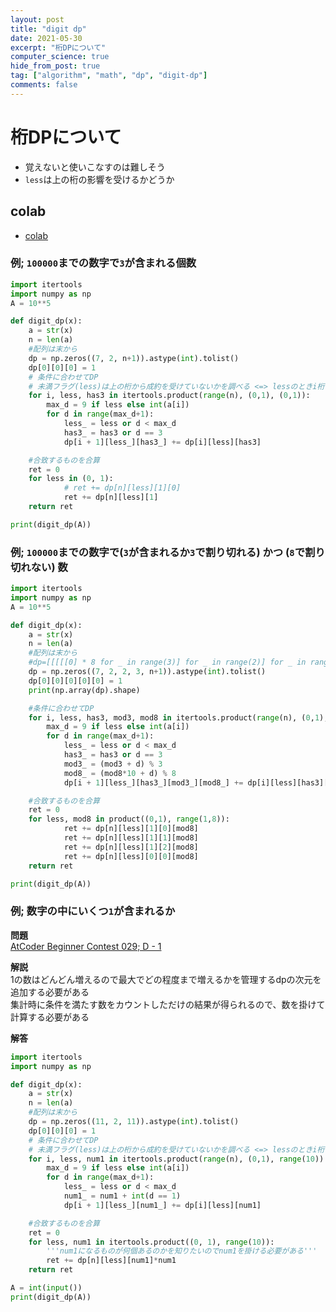 ```yaml
---
layout: post
title: "digit dp"
date: 2021-05-30
excerpt: "桁DPについて"
computer_science: true
hide_from_post: true
tag: ["algorithm", "math", "dp", "digit-dp"]
comments: false
---
```


# 桁DPについて
 - 覚えないと使いこなすのは難しそう
 - `less`は上の桁の影響を受けるかどうか

## colab
 - [colab](https://colab.research.google.com/drive/1dkTeY8uPLVltGejdKdbTlB8Os1he3cfL?usp=sharing)

### 例; `100000`までの数字で`3`が含まれる個数

```python
import itertools
import numpy as np
A = 10**5

def digit_dp(x):
    a = str(x)
    n = len(a)
    #配列は末から
    dp = np.zeros((7, 2, n+1)).astype(int).tolist()
    dp[0][0][0] = 1
    # 条件に合わせてDP
    # 未満フラグ(less)は上の桁から成約を受けていないかを調べる <=> lessのときi桁までは全スキャン、lessでないときi桁はa[i]桁までしか見れない
    for i, less, has3 in itertools.product(range(n), (0,1), (0,1)):
        max_d = 9 if less else int(a[i])
        for d in range(max_d+1):
            less_ = less or d < max_d
            has3_ = has3 or d == 3
            dp[i + 1][less_][has3_] += dp[i][less][has3]

    #合致するものを合算
    ret = 0
    for less in (0, 1):
            # ret += dp[n][less][1][0]
            ret += dp[n][less][1]
    return ret

print(digit_dp(A))
```

### 例; `100000`までの数字で(`3`が含まれるか`3`で割り切れる) かつ (`8`で割り切れない) 数

```python
import itertools
import numpy as np
A = 10**5

def digit_dp(x):
    a = str(x)
    n = len(a)
    #配列は末から
    #dp=[[[[[0] * 8 for _ in range(3)] for _ in range(2)] for _ in range(2)] for _ in range(n+1)]
    dp = np.zeros((7, 2, 2, 3, n+1)).astype(int).tolist()
    dp[0][0][0][0][0] = 1
    print(np.array(dp).shape)

    #条件に合わせてDP
    for i, less, has3, mod3, mod8 in itertools.product(range(n), (0,1), (0,1), range(3), range(8)):
        max_d = 9 if less else int(a[i])
        for d in range(max_d+1):
            less_ = less or d < max_d
            has3_ = has3 or d == 3
            mod3_ = (mod3 + d) % 3
            mod8_ = (mod8*10 + d) % 8
            dp[i + 1][less_][has3_][mod3_][mod8_] += dp[i][less][has3][mod3][mod8]

    #合致するものを合算
    ret = 0
    for less, mod8 in product((0,1), range(1,8)):
            ret += dp[n][less][1][0][mod8]
            ret += dp[n][less][1][1][mod8]
            ret += dp[n][less][1][2][mod8]
            ret += dp[n][less][0][0][mod8]
    return ret

print(digit_dp(A))
```


### 例; 数字の中にいくつ`1`が含まれるか

**問題**  
[AtCoder Beginner Contest 029; D - 1](https://atcoder.jp/contests/abc029/tasks/abc029_d)  

**解説**  
1の数はどんどん増えるので最大でどの程度まで増えるかを管理するdpの次元を追加する必要がある  
集計時に条件を満たす数をカウントしただけの結果が得られるので、数を掛けて計算する必要がある  

**解答**  
```python
import itertools
import numpy as np

def digit_dp(x):
    a = str(x)
    n = len(a)
    #配列は末から
    dp = np.zeros((11, 2, 11)).astype(int).tolist()
    dp[0][0][0] = 1
    # 条件に合わせてDP
    # 未満フラグ(less)は上の桁から成約を受けていないかを調べる <=> lessのときi桁までは全スキャン、lessでないときi桁はa[i]桁までしか見れない
    for i, less, num1 in itertools.product(range(n), (0,1), range(10)):
        max_d = 9 if less else int(a[i])
        for d in range(max_d+1):
            less_ = less or d < max_d
            num1_ = num1 + int(d == 1)
            dp[i + 1][less_][num1_] += dp[i][less][num1]

    #合致するものを合算
    ret = 0
    for less, num1 in itertools.product((0, 1), range(10)):
        '''num1になるものが何個あるのかを知りたいのでnum1を掛ける必要がある'''
        ret += dp[n][less][num1]*num1
    return ret

A = int(input())
print(digit_dp(A))
```

